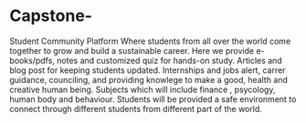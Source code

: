 # Capstone-
Student Community Platform
Where students from all over the world come together to grow and build a sustainable career.
Here we provide e-books/pdfs, notes and customized quiz for hands-on study. Articles and blog post for keeping students updated.
Internships and jobs alert, carrer guidance, counciling, and providing knowlege to make a good, health and creative human being.
Subjects which will include finance , psycology, human body and behaviour.
Students will be provided a safe environment to connect through different students from different part of the world. 
